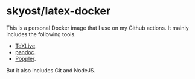 # skyost/latex-docker

This is a personal Docker image that I use on my Github actions. It mainly includes the following tools.

* [TeXLive](https://hub.docker.com/r/texlive/texlive).
* [pandoc](https://pandoc.org/).
* [Poppler](https://poppler.freedesktop.org/).

But it also includes Git and NodeJS.
